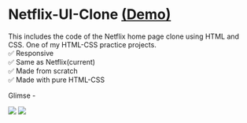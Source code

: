 # Netflix-UI-Clone [(Demo)](#)
This includes the code of the Netflix home page clone using HTML and CSS. One of my HTML-CSS practice projects.<br>
✅ Responsive <br>
✅ Same as Netflix(current) <br>
✅ Made from scratch <br>
✅ Made with pure HTML-CSS <br>

Glimse - 

<img src="Writing Read Me/Netflix — Mozilla Firefox 25-07-2023 03_56_43 PM.png">
<img src="Writing Read Me/Netflix — Mozilla Firefox 25-07-2023 03_57_01 PM.png">
